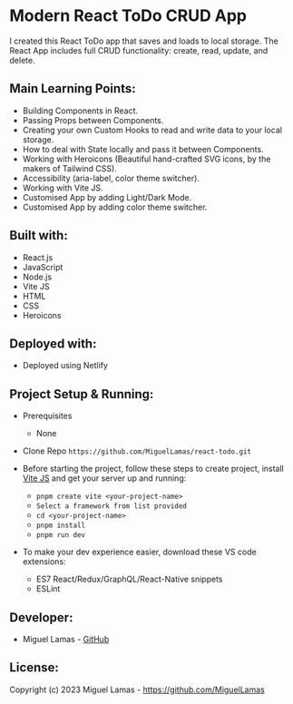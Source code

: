 # Modern React ToDo CRUD App

I created this React ToDo app that saves and loads to local storage. The React App includes full CRUD functionality: create, read, update, and delete.

## Main Learning Points:

* Building Components in React.
* Passing Props between Components.
* Creating your own Custom Hooks to read and write data to your local storage.
* How to deal with State locally and pass it between Components.
* Working with Heroicons (Beautiful hand-crafted SVG icons, by the makers of Tailwind CSS).
* Accessibility (aria-label, color theme switcher).
* Working with Vite JS.
* Customised App by adding Light/Dark Mode.
* Customised App by adding color theme switcher.


## Built with:

* React.js
* JavaScript
* Node.js
* Vite JS
* HTML
* CSS
* Heroicons

## Deployed with:

* Deployed using Netlify

## Project Setup & Running:

* Prerequisites
  * None

* Clone Repo `https://github.com/MiguelLamas/react-todo.git`

* Before starting the project, follow these steps to create project, install [Vite JS](https://vitejs.dev/guide/) and get your server up and running:

  * `pnpm create vite <your-project-name>`
  * `Select a framework from list provided`
  * `cd <your-project-name>`
  * `pnpm install`
  * `pnpm run dev`

* To make your dev experience easier, download these VS code extensions:
  * ES7 React/Redux/GraphQL/React-Native snippets
  * ESLint

## Developer:

* Miguel Lamas - [GitHub](https://github.com/MiguelLamas)

## License:

Copyright (c) 2023 Miguel Lamas - https://github.com/MiguelLamas


